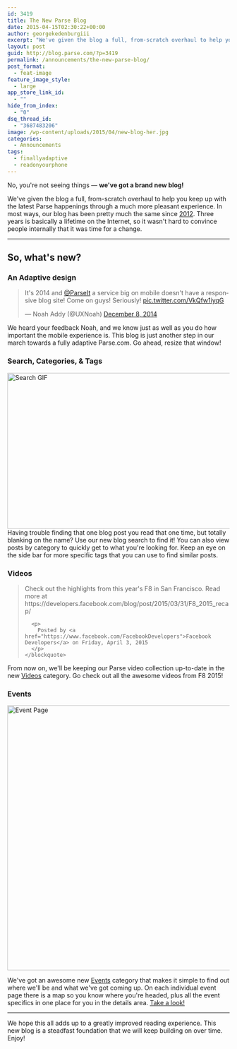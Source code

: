 ```yaml
---
id: 3419
title: The New Parse Blog
date: 2015-04-15T02:30:22+00:00
author: georgekedenburgiii
excerpt: "We've given the blog a full, from-scratch overhaul to help you keep up with the latest Parse happenings through a much more pleasant experience."
layout: post
guid: http://blog.parse.com/?p=3419
permalink: /announcements/the-new-parse-blog/
post_format:
  - feat-image
feature_image_style:
  - large
app_store_link_id:
  - ""
hide_from_index:
  - "0"
dsq_thread_id:
  - "3687483206"
image: /wp-content/uploads/2015/04/new-blog-her.jpg
categories:
  - Announcements
tags:
  - finallyadaptive
  - readonyourphone
---
```

No, you're not seeing things — **we've got a brand new blog!**

We've given the blog a full, from-scratch overhaul to help you keep up with the latest Parse happenings through a much more pleasant experience. In most ways, our blog has been pretty much the same since <a href="http://web.archive.org/web/20121004161320/http://blog.parse.com/" target="_blank">2012</a>. Three years is basically a lifetime on the Internet, so it wasn't hard to convince people internally that it was time for a change.

* * *

## So, what's new?

### An Adaptive design

<blockquote class="twitter-tweet" lang="en" data-cards="hidden">
  <p>
    It's 2014 and <a href="https://twitter.com/ParseIt">@ParseIt</a> a service big on mobile doesn't have a responsive blog site! Come on guys! Seriously! <a href="http://t.co/VkQfw1iyqG">pic.twitter.com/VkQfw1iyqG</a>
  </p>
  
  <p>
    — Noah Addy (@UXNoah) <a href="https://twitter.com/UXNoah/status/542059722744938496">December 8, 2014</a>
  </p>
</blockquote>

We heard your feedback Noah, and we know just as well as you do how important the mobile experience is. This blog is just another step in our march towards a fully adaptive Parse.com. Go ahead, resize that window!

### Search, Categories, & Tags

 <img class="alignnone wp-image-3451 size-full" src="{{ site.url }}/assets/wp-content/uploads/2015/04/search-gif.gif" alt="Search GIF" width="939" height="353" />Having trouble finding that one blog post you read that one time, but totally blanking on the name? Use our new blog search to find it! You can also view posts by category to quickly get to what you're looking for. Keep an eye on the side bar for more specific tags that you can use to find similar posts.

### Videos



<div class="fb-video" data-allowfullscreen="true" data-href="/FacebookDevelopers/videos/vb.19292868552/10152815337248553/?type=1">
  <div class="fb-xfbml-parse-ignore">
    <blockquote cite="/FacebookDevelopers/videos/10152815337248553/">
      <p>
        Check out the highlights from this year's F8 in San Francisco. Read more at https://developers.facebook.com/blog/post/2015/03/31/F8_2015_recap/
      </p>
      
      <p>
        Posted by <a href="https://www.facebook.com/FacebookDevelopers">Facebook Developers</a> on Friday, April 3, 2015
      </p>
    </blockquote>
  </div>
</div>

From now on, we'll be keeping our Parse video collection up-to-date in the new <a href="http://blog.parse.com/videos/" target="_blank">Videos</a> category. Go check out all the awesome videos from F8 2015!

### Events

[<img class="alignnone wp-image-3469 size-full" src="{{ site.url }}/assets/wp-content/uploads/2015/04/Screen-Shot-2015-04-16-at-9.55.06-AM.png" alt="Event Page" width="832" height="600" srcset="{{ site.url }}/assets/wp-content/uploads/2015/04/Screen-Shot-2015-04-16-at-9.55.06-AM.png 832w, {{ site.url }}/assets/wp-content/uploads/2015/04/Screen-Shot-2015-04-16-at-9.55.06-AM-300x216.png 300w" sizes="(max-width: 832px) 100vw, 832px" />](http://blog.parse.com/events/parse-at-twilios-2015-signal-conference/)

We've got an awesome new <a href="http://blog.parse.com/events/" target="_blank">Events</a> category that makes it simple to find out where we'll be and what we've got coming up. On each individual event page there is a map so you know where you're headed, plus all the event specifics in one place for you in the details area. <a title="Parse at Twilio’s 2015 Signal Conference" href="http://blog.parse.com/events/parse-at-twilios-2015-signal-conference/" target="_blank">Take a look!</a>

* * *

We hope this all adds up to a greatly improved reading experience. This new blog is a steadfast foundation that we will keep building on over time. Enjoy!